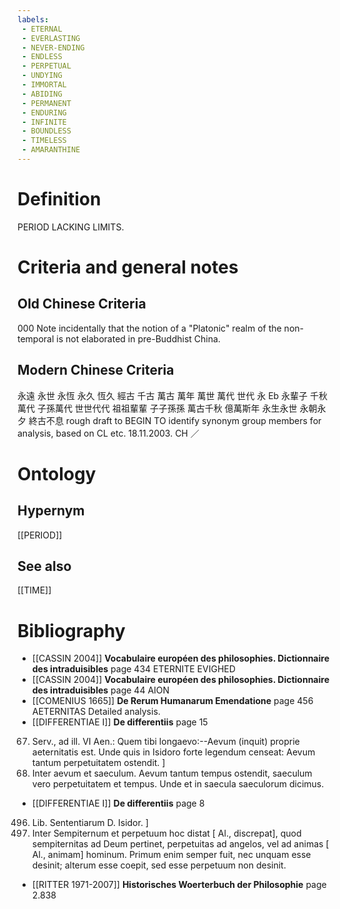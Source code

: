 ```yaml
---
labels: 
 - ETERNAL
 - EVERLASTING
 - NEVER-ENDING
 - ENDLESS
 - PERPETUAL
 - UNDYING
 - IMMORTAL
 - ABIDING
 - PERMANENT
 - ENDURING
 - INFINITE
 - BOUNDLESS
 - TIMELESS
 - AMARANTHINE
---
```


# Definition
PERIOD LACKING LIMITS.
# Criteria and general notes
## Old Chinese Criteria
000
Note incidentally that the notion of a "Platonic" realm of the non-temporal is not elaborated in pre-Buddhist China.
## Modern Chinese Criteria
永遠
永世
永恆
永久
恆久
經古
千古
萬古
萬年
萬世
萬代
世代
永 Eb
永輩子
千秋萬代
子孫萬代
世世代代
祖祖輩輩
子子孫孫
萬古千秋
億萬斯年
永生永世
永朝永夕
終古不息
rough draft to BEGIN TO identify synonym group members for analysis, based on CL etc. 18.11.2003. CH ／
# Ontology

## Hypernym
[[PERIOD]]
## See also
[[TIME]]
# Bibliography
- [[CASSIN 2004]]
**Vocabulaire européen des philosophies. Dictionnaire des intraduisibles** page 434
ETERNITE
EVIGHED
- [[CASSIN 2004]]
**Vocabulaire européen des philosophies. Dictionnaire des intraduisibles** page 44
AION
- [[COMENIUS 1665]]
**De Rerum Humanarum Emendatione** page 456
AETERNITAS
Detailed analysis.
- [[DIFFERENTIAE I]]
**De differentiis** page 15
67. Serv., ad ill. VI Aen.: Quem tibi longaevo:--Aevum (inquit) proprie aeternitatis est. Unde quis in Isidoro forte legendum censeat: Aevum tantum perpetuitatem ostendit.
]
67. Inter aevum et saeculum. Aevum tantum tempus ostendit, saeculum vero perpetuitatem et tempus. Unde et in saecula saeculorum dicimus.
- [[DIFFERENTIAE I]]
**De differentiis** page 8
496. Lib. Sententiarum D. Isidor.
]
496. Inter Sempiternum et perpetuum hoc distat [ Al., discrepat], quod sempiternitas ad Deum pertinet, perpetuitas ad angelos, vel ad animas [ Al., animam] hominum. Primum enim semper fuit, nec unquam esse desinit; alterum esse coepit, sed esse perpetuum non desinit.
- [[RITTER 1971-2007]]
**Historisches Woerterbuch der Philosophie** page 2.838

